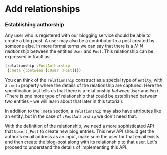 # Add relationships

### Establishing authorship

Any user who is registered with our blogging service should be able to create a blog post. A user may also be
a contributor to a post created by someone else. In more formal terms we can say that there is a *N-N relationship*
between the entities `User` and `Post`. This relationship can be expressed in fractl as:

```clojure
(relationship :PostAuthorship
 {:meta {:between [:User :Post]}})
```

You can think of the `relationship` construct as a special type of `entity`, with a `:meta` property where the
details of the relationship are captured. Here the specification just tells us that there is a relationship
*between* `User` and `Post`. (There is one more type of relationship that could be established between two
entities - we will learn about that later in this tutorial).

In addition to the `:meta` section, a `relationship` may also have attributes like an entity, but in the case of
`:PostAuthorship` we don't need that.

With the definition of the relationship, we need a more sophisticated API that `Upsert_Post` to create new blog entries.
This new API should get the author's email address as an input, make sure the user for that email exists and then create the
blog-post along with its relationship to that user. Let's proceed to understand the details of implementing this API.
